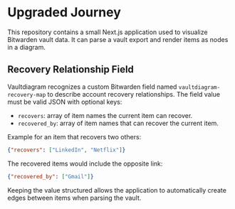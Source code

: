 # Upgraded Journey

This repository contains a small Next.js application used to visualize Bitwarden vault data. It can parse a vault export and render items as nodes in a diagram.

## Recovery Relationship Field

Vaultdiagram recognizes a custom Bitwarden field named `vaultdiagram-recovery-map` to describe account recovery relationships. The field value must be valid JSON with optional keys:

- `recovers`: array of item names the current item can recover.
- `recovered_by`: array of item names that can recover the current item.

Example for an item that recovers two others:

```json
{"recovers": ["LinkedIn", "Netflix"]}
```

The recovered items would include the opposite link:

```json
{"recovered_by": ["Gmail"]}
```

Keeping the value structured allows the application to automatically create edges between items when parsing the vault.
